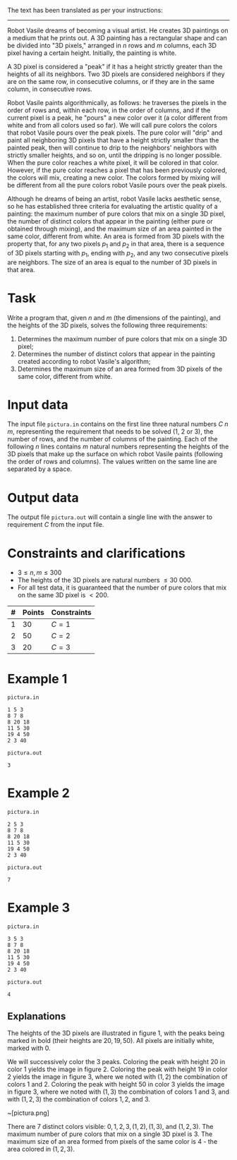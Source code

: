 The text has been translated as per your instructions:

---

Robot Vasile dreams of becoming a visual artist. He creates 3D paintings on a medium that he prints out. A 3D painting has a rectangular shape and can be divided into "3D pixels," arranged in $n$ rows and $m$ columns, each 3D pixel having a certain height. Initially, the painting is white.

A 3D pixel is considered a "peak" if it has a height strictly greater than the heights of all its neighbors. Two 3D pixels are considered neighbors if they are on the same row, in consecutive columns, or if they are in the same column, in consecutive rows.

Robot Vasile paints algorithmically, as follows: he traverses the pixels in the order of rows and, within each row, in the order of columns, and if the current pixel is a peak, he "pours" a new color over it (a color different from white and from all colors used so far). We will call pure colors the colors that robot Vasile pours over the peak pixels. The pure color will "drip" and paint all neighboring 3D pixels that have a height strictly smaller than the painted peak, then will continue to drip to the neighbors' neighbors with strictly smaller heights, and so on, until the dripping is no longer possible. When the pure color reaches a white pixel, it will be colored in that color. However, if the pure color reaches a pixel that has been previously colored, the colors will mix, creating a new color. The colors formed by mixing will be different from all the pure colors robot Vasile pours over the peak pixels.

Although he dreams of being an artist, robot Vasile lacks aesthetic sense, so he has established three criteria for evaluating the artistic quality of a painting: the maximum number of pure colors that mix on a single 3D pixel, the number of distinct colors that appear in the painting (either pure or obtained through mixing), and the maximum size of an area painted in the same color, different from white. An area is formed from 3D pixels with the property that, for any two pixels $p_1$ and $p_2$ in that area, there is a sequence of 3D pixels starting with $p_1$, ending with $p_2$, and any two consecutive pixels are neighbors. The size of an area is equal to the number of 3D pixels in that area.

# Task

Write a program that, given $n$ and $m$ (the dimensions of the painting), and the heights of the 3D pixels, solves the following three requirements:
1. Determines the maximum number of pure colors that mix on a single 3D pixel;
2. Determines the number of distinct colors that appear in the painting created according to robot Vasile's algorithm;
3. Determines the maximum size of an area formed from 3D pixels of the same color, different from white.

# Input data

The input file `pictura.in` contains on the first line three natural numbers $C$ $n$ $m$, representing the requirement that needs to be solved ($1$, $2$ or $3$), the number of rows, and the number of columns of the painting. Each of the following $n$ lines contains $m$ natural numbers representing the heights of the 3D pixels that make up the surface on which robot Vasile paints (following the order of rows and columns). The values written on the same line are separated by a space.

# Output data

The output file `pictura.out` will contain a single line with the answer to requirement $C$ from the input file.

# Constraints and clarifications

* $3 \leq n,m \leq 300$
* The heights of the 3D pixels are natural numbers $\leq 30\ 000$.
* For all test data, it is guaranteed that the number of pure colors that mix on the same 3D pixel is $< 200$.

|#|Points|Constraints|
|-|-|--------|
|1|30|$C = 1$|
|2|50|$C = 2$|
|3|20|$C = 3$|

# Example 1

`pictura.in`
```
1 5 3
8 7 8
8 20 18
11 5 30
19 4 50
2 3 40
```

`pictura.out`
```
3
```

# Example 2

`pictura.in`
```
2 5 3
8 7 8
8 20 18
11 5 30
19 4 50
2 3 40
```

`pictura.out`
```
7
```

# Example 3

`pictura.in`
```
3 5 3
8 7 8
8 20 18
11 5 30
19 4 50
2 3 40
```

`pictura.out`
```
4
```

## Explanations

The heights of the 3D pixels are illustrated in figure $1$, with the peaks being marked in bold (their heights are $20, 19, 50$). All pixels are initially white, marked with $0$.

We will successively color the $3$ peaks. Coloring the peak with height $20$ in color $1$ yields the image in figure $2$. Coloring the peak with height $19$ in color $2$ yields the image in figure $3$, where we noted with $(1, 2)$ the combination of colors $1$ and $2$. Coloring the peak with height $50$ in color $3$ yields the image in figure $3$, where we noted with $(1, 3)$ the combination of colors $1$ and $3$, and with $(1, 2, 3)$ the combination of colors $1, 2$, and $3$.

~[pictura.png]

There are $7$ distinct colors visible: $0, 1, 2, 3, (1, 2), (1, 3)$, and $(1, 2, 3)$. The maximum number of pure colors that mix on a single 3D pixel is $3$. The maximum size of an area formed from pixels of the same color is $4$ - the area colored in $(1, 2, 3)$.

